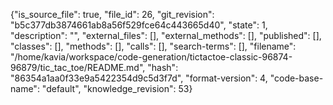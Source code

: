 {"is_source_file": true, "file_id": 26, "git_revision": "b5c377db3874661ab8a56f529fce64c443665d40", "state": 1, "description": "", "external_files": [], "external_methods": [], "published": [], "classes": [], "methods": [], "calls": [], "search-terms": [], "filename": "/home/kavia/workspace/code-generation/tictactoe-classic-96874-96879/tic_tac_toe/README.md", "hash": "86354a1aa0f33e9a5422354d9c5d3f7d", "format-version": 4, "code-base-name": "default", "knowledge_revision": 53}